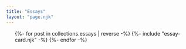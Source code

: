 ```yaml
---
title: "Essays"
layout: "page.njk"
---
```


<ul class="essays-list">
  {%- for post in collections.essays | reverse -%}
    {%- include "essay-card.njk" -%}
  {%- endfor -%}
</ul>
